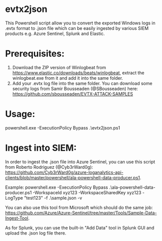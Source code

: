# evtx2json
This Powershell script allow you to convert the exported Windows logs in .evtx format to .json file which can be easily ingested by various SIEM products e.g. Azure Sentinel,  Splunk and Elastic.

# Prerequisites:
1. Download the ZIP version of Winlogbeat from https://www.elastic.co/downloads/beats/winlogbeat, extract the winlogbeat.exe from it and add it into the same folder.
2. Add your .evtx log file into the same folder. You can download some security logs from Samir Bousseaden (@SBousseaden) here: https://github.com/sbousseaden/EVTX-ATTACK-SAMPLES

# Usage:
powershell.exe -ExecutionPolicy Bypass .\evtx2json.ps1

# Ingest into SIEM:
In order to ingest the .json file into Azure Sentinel, you can use this script from Roberto Rodriguez (@Cyb3rWard0g): https://github.com/Cyb3rWard0g/azure-loganalytics-api-clients/blob/master/powershell/ala-powershell-data-producer.ps1.

Example:
powershell.exe -ExecutionPolicy Bypass .\ala-powershell-data-producer.ps1 -WorkspaceId xyz123 -WorkspaceSharedKey xyz123 -LogType "test123" -f .\sample.json -v

You can also use this tool from Microsoft which should do the same job: https://github.com/Azure/Azure-Sentinel/tree/master/Tools/Sample-Data-Ingest-Tool.

As for Splunk, you can use the built-in "Add Data" tool in Splunk GUI and upload the .json log file there.
